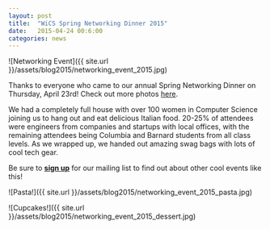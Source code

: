 ```yaml
---
layout: post
title:  "WiCS Spring Networking Dinner 2015"
date:   2015-04-24 00:6:00
categories: news
---
```


![Networking Event]({{ site.url }}/assets/blog2015/networking_event_2015.jpg)

Thanks to everyone who came to our annual Spring Networking Dinner on Thursday, April 23rd! Check out more photos [here](https://www.facebook.com/media/set/?set=a.977441082275557.1073741839.741854835834184). 

We had a completely full house with over 100 women in Computer Science joining us to hang out and eat delicious Italian food. 20-25% of attendees were engineers from companies and startups with local offices, with the remaining attendees being Columbia and Barnard students from all class levels. As we wrapped up, we handed out amazing swag bags with lots of cool tech gear.

Be sure to [**sign up**][mailinglist] for our mailing list to find out about other cool events like this! 

[mailinglist]: http://columbia.us9.list-manage.com/subscribe?u=4c6a1c710f8ab9cce10272368&id=593b5faa43

![Pasta!]({{ site.url }}/assets/blog2015/networking_event_2015_pasta.jpg)

![Cupcakes!]({{ site.url }}/assets/blog2015/networking_event_2015_dessert.jpg)

